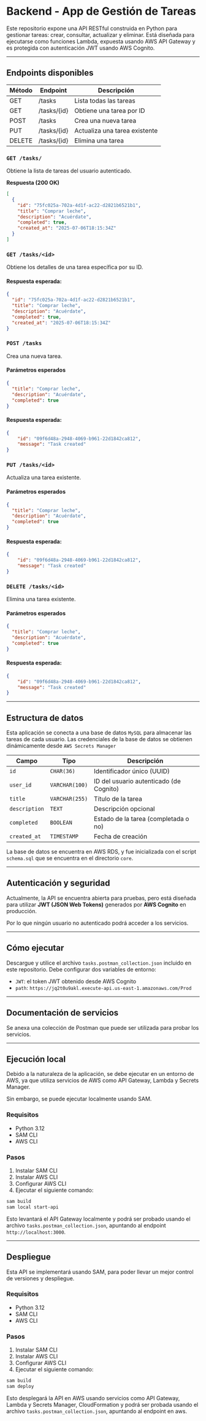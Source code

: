# Backend - App de Gestión de Tareas

Este repositorio expone una API RESTful construida en Python para gestionar tareas: crear, consultar, actualizar y eliminar. Está diseñada para ejecutarse como funciones Lambda, expuesta usando AWS API Gateway y es protegida con autenticación JWT usando AWS Cognito.

---

##  Endpoints disponibles

| Método | Endpoint       | Descripción                  |
|--------|----------------|------------------------------|
| GET    | /tasks         | Lista todas las tareas       |
| GET    | /tasks/{id}    | Obtiene una tarea por ID     |
| POST   | /tasks         | Crea una nueva tarea         |
| PUT    | /tasks/{id}    | Actualiza una tarea existente|
| DELETE | /tasks/{id}    | Elimina una tarea            |


### `GET /tasks/`

Obtiene la lista de tareas del usuario autenticado.

**Respuesta (200 OK)**
```json
[
  {
    "id": "75fc025a-702a-4d1f-ac22-d2821b6521b1",
    "title": "Comprar leche",
    "description": "Acuérdate",
    "completed": true,
    "created_at": "2025-07-06T18:15:34Z"
  }
]
```

### `GET /tasks/<id>`

Obtiene los detalles de una tarea específica por su ID.
#### Respuesta esperada:
```json
{
  "id": "75fc025a-702a-4d1f-ac22-d2821b6521b1",
  "title": "Comprar leche",
  "description": "Acuérdate",
  "completed": true,
  "created_at": "2025-07-06T18:15:34Z"
}
```

### `POST /tasks`
Crea una nueva tarea.

#### Parámetros esperados
```json
{
  "title": "Comprar leche",
  "description": "Acuérdate",
  "completed": true
}

```

#### Respuesta esperada:
```json
{
    "id": "09f6d48a-2948-4069-b961-22d1842ca812",
    "message": "Task created"
}
```

### `PUT /tasks/<id>`
Actualiza una tarea existente.

#### Parámetros esperados
```json
{
  "title": "Comprar leche",
  "description": "Acuérdate",
  "completed": true
}

```

#### Respuesta esperada:
```json
{
    "id": "09f6d48a-2948-4069-b961-22d1842ca812",
    "message": "Task created"
}
```

### `DELETE /tasks/<id>`
Elimina una tarea existente.

#### Parámetros esperados
```json
{
  "title": "Comprar leche",
  "description": "Acuérdate",
  "completed": true
}

```

#### Respuesta esperada:
```json
{
    "id": "09f6d48a-2948-4069-b961-22d1842ca812",
    "message": "Task created"
}
```


---
## Estructura de datos

Esta aplicación se conecta a una base de datos `MySQL` para almacenar las tareas de cada usuario.
Las credenciales de la base de datos se obtienen dinámicamente desde `AWS Secrets Manager`

| Campo         | Tipo           | Descripción                             |
| ------------- | -------------- | --------------------------------------- |
| `id`          | `CHAR(36)`     | Identificador único (UUID)              |
| `user_id`     | `VARCHAR(100)` | ID del usuario autenticado (de Cognito) |
| `title`       | `VARCHAR(255)` | Título de la tarea                      |
| `description` | `TEXT`         | Descripción opcional                    |
| `completed`   | `BOOLEAN`      | Estado de la tarea (completada o no)    |
| `created_at`  | `TIMESTAMP`    | Fecha de creación                       |

La base de datos se encuentra en AWS RDS, y fue inicializada con el script `schema.sql` que se encuentra en el directorio `core`.

---
## Autenticación y seguridad

Actualmente, la API se encuentra abierta para pruebas, pero está diseñada para utilizar **JWT (JSON Web Tokens)** generados por **AWS Cognito** en producción.

Por lo que ningún usuario no autenticado podrá acceder a los servicios.

---
## Cómo ejecutar 
Descargue y utilice el archivo `tasks.postman_collection.json` incluido en este repositorio.
Debe configurar dos variables de entorno:
- `JWT`: el token JWT obtenido desde AWS Cognito
- `path`: `https://jq2t0u9akl.execute-api.us-east-1.amazonaws.com/Prod`

---
## Documentación de servicios
Se anexa una colección de Postman que puede ser utilizada para probar los servicios.

---
## Ejecución local
Debido a la naturaleza de la aplicación, se debe ejecutar en un entorno de AWS, ya que utiliza servicios de AWS como API Gateway, Lambda y Secrets Manager.

Sin embargo, se puede ejecutar localmente usando SAM.

### Requisitos
- Python 3.12
- SAM CLI
- AWS CLI

### Pasos
1. Instalar SAM CLI
2. Instalar AWS CLI
3. Configurar AWS CLI
4. Ejecutar el siguiente comando:
```bash
sam build
sam local start-api
```

Esto levantará el API Gateway localmente y podrá ser probado usando el archivo `tasks.postman_collection.json`, apuntando al endpoint `http://localhost:3000`.

---
## Despliegue

Esta API se implementará usando SAM, para poder llevar un mejor control de versiones y despliegue.

### Requisitos
- Python 3.12
- SAM CLI
- AWS CLI

### Pasos
1. Instalar SAM CLI
2. Instalar AWS CLI
3. Configurar AWS CLI
4. Ejecutar el siguiente comando:
```bash
sam build
sam deploy
```

Esto desplegará la API en AWS usando servicios como API Gateway, Lambda y Secrets Manager, CloudFormation y podrá ser probada usando el archivo `tasks.postman_collection.json`, apuntando al endpoint en aws.
